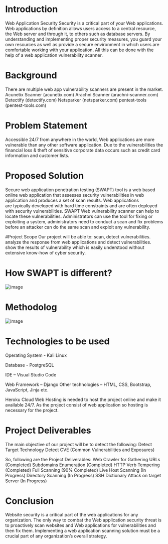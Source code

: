 # Introduction
Web Application Security
Security is a critical part of your Web applications. 
Web applications by definition allows users access to a central resource, the Web server and through it, to others such as database servers. By understanding and implementing proper security measures, you guard your own resources as well as provide a secure environment in which users are comfortable working with your application.
All this can be done with the help of a web application vulnerability scanner.

# Background
There are multiple web app vulnerability scanners are present in the market.
Acunetix Scanner (acunetix.com)
Arachni Scanner  (arachni-scanner.com)
Detectify  (detectify.com)
Netsparker (netsparker.com)
pentest-tools (pentest-tools.com)

# Problem Statement
Accessible 24/7 from anywhere in the world, Web applications are more vulnerable than any other software application. Due to the vulnerabilities the financial loss & theft of sensitive corporate data occurs such as credit card information and customer lists.

# Proposed Solution
Secure web application penetration testing (SWAPT) tool is a web based online web application that assesses security vulnerabilities in web application and produces a set of scan results. 
Web applications are typically developed with hard time constraints and are often deployed with security vulnerabilities. SWAPT Web vulnerability scanner can help to locate these vulnerabilities.
Administrators can use the tool for fixing or exploiting a system, administrators need to conduct a scan and fix problems before an attacker can do the same scan and exploit any vulnerability.

#Project Scope
Our project will be able to:
scan, detect vulnerabilities.
analyze the response from web applications and detect vulnerabilities.
show the results of vulnerability which is easily understood without extensive know-how of cyber security.

# How SWAPT is different?
![image](https://user-images.githubusercontent.com/97851226/182014849-8f4cb29c-e3c6-4e3d-93d2-11286e239e1d.png)

# Methodolog
![image](https://user-images.githubusercontent.com/97851226/182014872-0a96eb5b-2f86-42fe-a68f-e5b6801eb948.png)

# Technologies to be used

Operating System - Kali Linux

Database - PostgreSQL

IDE – Visual Studio Code

Web Framework – Django
Other technologies – HTML, CSS, Bootstrap, JavaScript, Jinja etc.

Heroku
Cloud Web Hosting is needed to host the project online and make it available 24/7. As the project consist of web application so hosting is necessary for the project.


# Project Deliverables
The main objective of our project will be to detect the following:
Detect Target Technology
Detect CVE (Common Vulnerabilities and Exposures)

So, following are the Project Deliverables:
Web Crawler for Gathering URLs (Completed)
Subdomains Enumeration (Completed)
HTTP Verb Tempering (Completed)
Full Scanning (90% Completed)
Live Host Scanning (In Progress)
Directory Scanning (In Progress)
SSH Dictionary Attack on target Server (In Progress)


# Conclusion
Website security is a critical part of the web applications for any organization.
The only way to combat the Web application security threat is to proactively scan websites and Web applications for vulnerabilities and then fix them.
Implementing a web application scanning solution must be a crucial part of any organization’s overall strategy.


